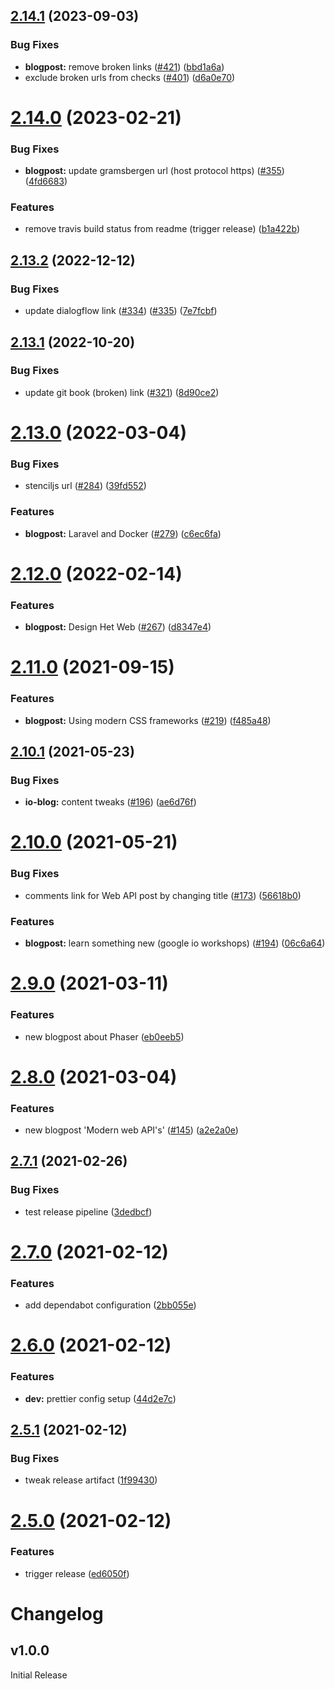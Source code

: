## [2.14.1](https://github.com/move4mobile/geekbites/compare/v2.14.0...v2.14.1) (2023-09-03)


### Bug Fixes

* **blogpost:** remove broken links ([#421](https://github.com/move4mobile/geekbites/issues/421)) ([bbd1a6a](https://github.com/move4mobile/geekbites/commit/bbd1a6ab004ef101088f4ecbf5066ececd07aa94))
* exclude broken urls from checks ([#401](https://github.com/move4mobile/geekbites/issues/401)) ([d6a0e70](https://github.com/move4mobile/geekbites/commit/d6a0e705d784df1db0e8c047ba49b92696fec130))

# [2.14.0](https://github.com/move4mobile/geekbites/compare/v2.13.2...v2.14.0) (2023-02-21)


### Bug Fixes

* **blogpost:** update gramsbergen url (host protocol https) ([#355](https://github.com/move4mobile/geekbites/issues/355)) ([4fd6683](https://github.com/move4mobile/geekbites/commit/4fd66830c2ae5f04b188a04f866a16bde9ae0296))


### Features

* remove travis build status from readme (trigger release) ([b1a422b](https://github.com/move4mobile/geekbites/commit/b1a422bb995ce6dd530c391772671547a70c3919))

## [2.13.2](https://github.com/move4mobile/geekbites/compare/v2.13.1...v2.13.2) (2022-12-12)


### Bug Fixes

* update dialogflow link ([#334](https://github.com/move4mobile/geekbites/issues/334)) ([#335](https://github.com/move4mobile/geekbites/issues/335)) ([7e7fcbf](https://github.com/move4mobile/geekbites/commit/7e7fcbff5cae6c52eda031dbebcdf296192a4187))

## [2.13.1](https://github.com/move4mobile/geekbites/compare/v2.13.0...v2.13.1) (2022-10-20)


### Bug Fixes

* update git book (broken) link ([#321](https://github.com/move4mobile/geekbites/issues/321)) ([8d90ce2](https://github.com/move4mobile/geekbites/commit/8d90ce2a6546b7b9f1684ec3e9f33c5ff611dcd5))

# [2.13.0](https://github.com/move4mobile/geekbites/compare/v2.12.0...v2.13.0) (2022-03-04)


### Bug Fixes

* stenciljs url ([#284](https://github.com/move4mobile/geekbites/issues/284)) ([39fd552](https://github.com/move4mobile/geekbites/commit/39fd552af8b6ad4f60d20f8edcdc3472f9509da7))


### Features

* **blogpost:** Laravel and Docker ([#279](https://github.com/move4mobile/geekbites/issues/279)) ([c6ec6fa](https://github.com/move4mobile/geekbites/commit/c6ec6faadddd4b3f1321ee0cea7e038d3b5287f1))

# [2.12.0](https://github.com/move4mobile/geekbites/compare/v2.11.0...v2.12.0) (2022-02-14)


### Features

* **blogpost:** Design Het Web ([#267](https://github.com/move4mobile/geekbites/issues/267)) ([d8347e4](https://github.com/move4mobile/geekbites/commit/d8347e41e3de38157dcfae1baad4311ac00a248f))

# [2.11.0](https://github.com/move4mobile/geekbites/compare/v2.10.1...v2.11.0) (2021-09-15)


### Features

* **blogpost:** Using modern CSS frameworks ([#219](https://github.com/move4mobile/geekbites/issues/219)) ([f485a48](https://github.com/move4mobile/geekbites/commit/f485a48e361664c13559ce9a454050d2c9a86c7a))

## [2.10.1](https://github.com/move4mobile/geekbites/compare/v2.10.0...v2.10.1) (2021-05-23)


### Bug Fixes

* **io-blog:** content tweaks ([#196](https://github.com/move4mobile/geekbites/issues/196)) ([ae6d76f](https://github.com/move4mobile/geekbites/commit/ae6d76f61cc2f0c2b8a83ad76a78252437f1645f))

# [2.10.0](https://github.com/move4mobile/geekbites/compare/v2.9.0...v2.10.0) (2021-05-21)


### Bug Fixes

* comments link for Web API post by changing title ([#173](https://github.com/move4mobile/geekbites/issues/173)) ([56618b0](https://github.com/move4mobile/geekbites/commit/56618b097bd85efb17c1ad985f397c6d8e40cc35))


### Features

* **blogpost:** learn something new (google io workshops) ([#194](https://github.com/move4mobile/geekbites/issues/194)) ([06c6a64](https://github.com/move4mobile/geekbites/commit/06c6a6419ca9f36119b70ad32deba9edfdbf90c7))

# [2.9.0](https://github.com/move4mobile/geekbites/compare/v2.8.0...v2.9.0) (2021-03-11)


### Features

* new blogpost about Phaser  ([eb0eeb5](https://github.com/move4mobile/geekbites/commit/eb0eeb57aab99def5c5ea81b9c87d4d2cc918d20))

# [2.8.0](https://github.com/move4mobile/geekbites/compare/v2.7.1...v2.8.0) (2021-03-04)


### Features

* new blogpost 'Modern web API's' ([#145](https://github.com/move4mobile/geekbites/issues/145)) ([a2e2a0e](https://github.com/move4mobile/geekbites/commit/a2e2a0eed5669bcea961d8de31321cc4c5380a5c))

## [2.7.1](https://github.com/move4mobile/geekbites/compare/v2.7.0...v2.7.1) (2021-02-26)


### Bug Fixes

* test release pipeline ([3dedbcf](https://github.com/move4mobile/geekbites/commit/3dedbcf2a2cd2cebdfd0ffbd5cf9cfce5a705938))

# [2.7.0](https://github.com/move4mobile/geekbites/compare/v2.6.0...v2.7.0) (2021-02-12)


### Features

* add dependabot configuration ([2bb055e](https://github.com/move4mobile/geekbites/commit/2bb055ee45a4f4419a365d416831c7c4be476c02))

# [2.6.0](https://github.com/move4mobile/geekbites/compare/v2.5.1...v2.6.0) (2021-02-12)


### Features

* **dev:** prettier config setup ([44d2e7c](https://github.com/move4mobile/geekbites/commit/44d2e7c7a954ee60c0a43fbc9ba1d238c2c08679))

## [2.5.1](https://github.com/move4mobile/geekbites/compare/v2.5.0...v2.5.1) (2021-02-12)


### Bug Fixes

* tweak release artifact ([1f99430](https://github.com/move4mobile/geekbites/commit/1f994301e9c5f30c4da7eb177b5910840f336d45))

# [2.5.0](https://github.com/move4mobile/geekbites/compare/v2.4.14...v2.5.0) (2021-02-12)


### Features

* trigger release ([ed6050f](https://github.com/move4mobile/geekbites/commit/ed6050f636218413506e80f63d16b1bd3614f352))

# Changelog

## v1.0.0

Initial Release
